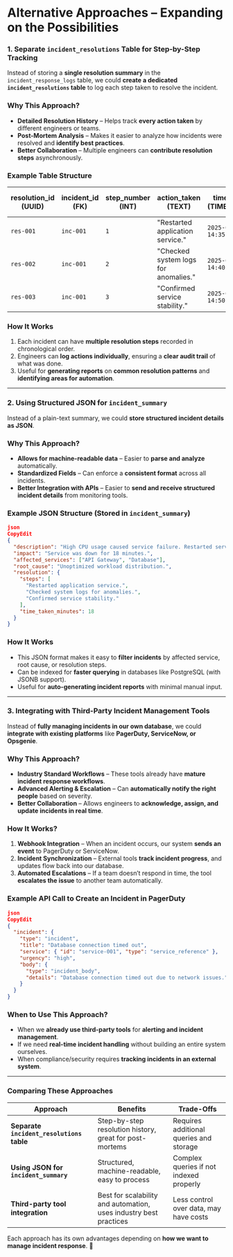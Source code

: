 # Alternative Approaches – Expanding on the Possibilities

### **1. Separate `incident_resolutions` Table for Step-by-Step Tracking**

Instead of storing a **single resolution summary** in the `incident_response_logs` table, we could **create a dedicated `incident_resolutions` table** to log each step taken to resolve the incident.

### **Why This Approach?**

- **Detailed Resolution History** – Helps track **every action taken** by different engineers or teams.
- **Post-Mortem Analysis** – Makes it easier to analyze how incidents were resolved and **identify best practices**.
- **Better Collaboration** – Multiple engineers can **contribute resolution steps** asynchronously.

### **Example Table Structure**

| resolution_id (UUID) | incident_id (FK) | step_number (INT) | action_taken (TEXT) | timestamp (TIMESTAMP) | performed_by (UUID, FK to users) |
| --- | --- | --- | --- | --- | --- |
| `res-001` | `inc-001` | `1` | "Restarted application service." | `2025-02-15 14:35:00` | `user-101` |
| `res-002` | `inc-001` | `2` | "Checked system logs for anomalies." | `2025-02-15 14:40:00` | `user-102` |
| `res-003` | `inc-001` | `3` | "Confirmed service stability." | `2025-02-15 14:50:00` | `user-101` |

### **How It Works**

1. Each incident can have **multiple resolution steps** recorded in chronological order.
2. Engineers can **log actions individually**, ensuring a **clear audit trail** of what was done.
3. Useful for **generating reports** on **common resolution patterns** and **identifying areas for automation**.

---

### **2. Using Structured JSON for `incident_summary`**

Instead of a plain-text summary, we could **store structured incident details as JSON**.

### **Why This Approach?**

- **Allows for machine-readable data** – Easier to **parse and analyze** automatically.
- **Standardized Fields** – Can enforce a **consistent format** across all incidents.
- **Better Integration with APIs** – Easier to **send and receive structured incident details** from monitoring tools.

### **Example JSON Structure** (Stored in `incident_summary`)

```json
json
CopyEdit
{
  "description": "High CPU usage caused service failure. Restarted server.",
  "impact": "Service was down for 18 minutes.",
  "affected_services": ["API Gateway", "Database"],
  "root_cause": "Unoptimized workload distribution.",
  "resolution": {
    "steps": [
      "Restarted application service.",
      "Checked system logs for anomalies.",
      "Confirmed service stability."
    ],
    "time_taken_minutes": 18
  }
}

```

### **How It Works**

- This JSON format makes it easy to **filter incidents** by affected service, root cause, or resolution steps.
- Can be indexed for **faster querying** in databases like PostgreSQL (with JSONB support).
- Useful for **auto-generating incident reports** with minimal manual input.

---

### **3. Integrating with Third-Party Incident Management Tools**

Instead of **fully managing incidents in our own database**, we could **integrate with existing platforms** like **PagerDuty, ServiceNow, or Opsgenie**.

### **Why This Approach?**

- **Industry Standard Workflows** – These tools already have **mature incident response workflows**.
- **Advanced Alerting & Escalation** – Can **automatically notify the right people** based on severity.
- **Better Collaboration** – Allows engineers to **acknowledge, assign, and update incidents in real time**.

### **How It Works?**

1. **Webhook Integration** – When an incident occurs, our system **sends an event** to PagerDuty or ServiceNow.
2. **Incident Synchronization** – External tools **track incident progress**, and updates flow back into our database.
3. **Automated Escalations** – If a team doesn’t respond in time, the tool **escalates the issue** to another team automatically.

### **Example API Call to Create an Incident in PagerDuty**

```json
json
CopyEdit
{
  "incident": {
    "type": "incident",
    "title": "Database connection timed out",
    "service": { "id": "service-001", "type": "service_reference" },
    "urgency": "high",
    "body": {
      "type": "incident_body",
      "details": "Database connection timed out due to network issues."
    }
  }
}

```

### **When to Use This Approach?**

- When we **already use third-party tools** for **alerting and incident management**.
- If we need **real-time incident handling** without building an entire system ourselves.
- When compliance/security requires **tracking incidents in an external system**.

---

### **Comparing These Approaches**

| Approach | Benefits | Trade-Offs |
| --- | --- | --- |
| **Separate `incident_resolutions` table** | Step-by-step resolution history, great for post-mortems | Requires additional queries and storage |
| **Using JSON for `incident_summary`** | Structured, machine-readable, easy to process | Complex queries if not indexed properly |
| **Third-party tool integration** | Best for scalability and automation, uses industry best practices | Less control over data, may have costs |

Each approach has its own advantages depending on **how we want to manage incident response**. 🚀